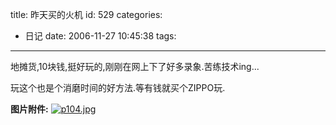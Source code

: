 title: 昨天买的火机
id: 529
categories:
  - 日记
date: 2006-11-27 10:45:38
tags:
---

地摊货,10块钱,挺好玩的,刚刚在网上下了好多录象.苦练技术ing...

玩这个也是个消磨时间的好方法.等有钱就买个ZIPPO玩.

**图片附件:**
[![p104.jpg](//blog.foolbird.net/wp-content/uploads/2007/01/126_p104.jpg)](http://www.foolbird.net/529.html/p104.jpg "p104.jpg")